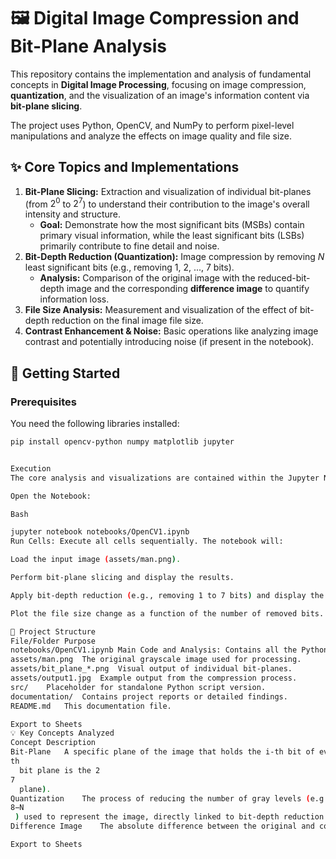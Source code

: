 # 🖼️ Digital Image Compression and Bit-Plane Analysis

This repository contains the implementation and analysis of fundamental concepts in **Digital Image Processing**, focusing on image compression, **quantization**, and the visualization of an image's information content via **bit-plane slicing**.

The project uses Python, OpenCV, and NumPy to perform pixel-level manipulations and analyze the effects on image quality and file size.

## ✨ Core Topics and Implementations

1.  **Bit-Plane Slicing:** Extraction and visualization of individual bit-planes (from $2^0$ to $2^7$) to understand their contribution to the image's overall intensity and structure.
    * **Goal:** Demonstrate how the most significant bits (MSBs) contain primary visual information, while the least significant bits (LSBs) primarily contribute to fine detail and noise.
2.  **Bit-Depth Reduction (Quantization):** Image compression by removing $N$ least significant bits (e.g., removing 1, 2, ..., 7 bits).
    * **Analysis:** Comparison of the original image with the reduced-bit-depth image and the corresponding **difference image** to quantify information loss.
3.  **File Size Analysis:** Measurement and visualization of the effect of bit-depth reduction on the final image file size.
4.  **Contrast Enhancement & Noise:** Basic operations like analyzing image contrast and potentially introducing noise (if present in the notebook).

## 🚀 Getting Started

### Prerequisites

You need the following libraries installed:

```bash
pip install opencv-python numpy matplotlib jupyter


Execution
The core analysis and visualizations are contained within the Jupyter Notebook.

Open the Notebook:

Bash

jupyter notebook notebooks/OpenCV1.ipynb
Run Cells: Execute all cells sequentially. The notebook will:

Load the input image (assets/man.png).

Perform bit-plane slicing and display the results.

Apply bit-depth reduction (e.g., removing 1 to 7 bits) and display the compressed images and difference maps.

Plot the file size change as a function of the number of removed bits.

📂 Project Structure
File/Folder	Purpose
notebooks/OpenCV1.ipynb	Main Code and Analysis: Contains all the Python/OpenCV logic and visual explanations.
assets/man.png	The original grayscale image used for processing.
assets/bit_plane_*.png	Visual output of individual bit-planes.
assets/output1.jpg	Example output from the compression process.
src/	Placeholder for standalone Python script version.
documentation/	Contains project reports or detailed findings.
README.md	This documentation file.

Export to Sheets
💡 Key Concepts Analyzed
Concept	Description
Bit-Plane	A specific plane of the image that holds the i-th bit of every pixel value (e.g., the 8 
th
  bit plane is the 2 
7
  plane).
Quantization	The process of reducing the number of gray levels (e.g., from 256 to 2 
8−N
 ) used to represent the image, directly linked to bit-depth reduction.
Difference Image	The absolute difference between the original and compressed image, visually highlighting the information lost due to quantization.

Export to Sheets
